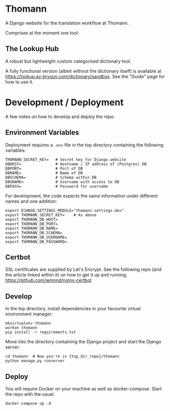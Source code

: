 # Thomann
A Django website for the translation workflow at Thomann. 

Comprises at the moment one tool:

## The Lookup Hub
A robust but lightweight custom categorised dictionary tool. 

A fully functional version (albeit without the dictionary itself) is available at https://lookup.ay-bryson.com/dictionary/sandbox. See the "Guide" page for how to use it.

# Development / Deployment
A few notes on how to develop and deploy the repo.

## Environment Variables 
Deployment requires a `.env` file in the top directory containing the following variables:

```
THOMANN_SECRET_KEY=   # Secret key for Django website
DBHOST=               # Hostname / IP address of (Postgres) DB
DBPORT=               # Port of DB
DBNAME=               # Name of DB
DBSCHEMA=             # Schema within DB
DBUNAME=              # Username with access to DB
DBPASS=               # Password for username
```

For development, the code expects the same information under different names and one addition:
```
export DJANGO_SETTINGS_MODULE="thomann.settings.dev"
export THOMANN_SECRET_KEY=    # As above
export THOMANN_DB_HOST=
export THOMANN_DB_PORT=
export THOMANN_DB_NAME=
export THOMANN_DB_SCHEMA=
export THOMANN_DB_USERNAME=
export THOMANN_DB_PASSWORD=
```

## Certbot
SSL certificates are supplied by Let's Encrypt. See the following repo (and the article linked within it) on how to get it up and running.
https://github.com/wmnnd/nginx-certbot

## Develop
In the top directory, install dependencies in your favourite virtual environment manager:

```
mkvirtualenv thomann
workon thomann
pip install -r requirements.txt
```

Move into the directory containing the Django project and start the Django server:

```
cd thomann  # Now you're in {top_dir_repo}/thomann
python manage.py runserver
```

## Deploy
You will require Docker on your machine as well as docker-compose. Start the repo with the usual:

```
docker-compose up -d 
```
